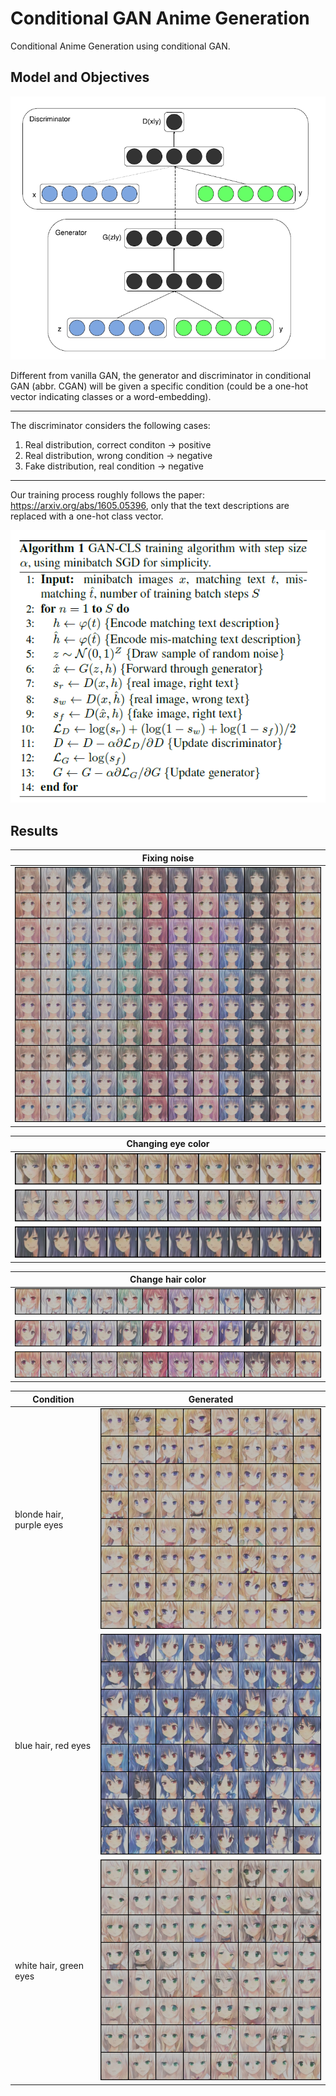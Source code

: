 # Conditional GAN Anime Generation
Conditional Anime Generation using conditional GAN.

## Model and Objectives
![model](./img_src/conditional_gan.png)

Different from vanilla GAN, the generator and discriminator in conditional GAN (abbr. CGAN) will be given a specific condition (could be a one-hot vector indicating classes or a word-embedding).
***
The discriminator considers the following cases:  
1. Real distribution, correct conditon -> positive
2. Real distribution, wrong condition -> negative
3. Fake distribution, real condition -> negative
***
Our training process roughly follows the paper: https://arxiv.org/abs/1605.05396, only that the text descriptions are replaced with a one-hot class vector.

![cgan algo](./img_src/cgan_algo.png)

## Results
|Fixing noise|
|------------|
|![fix noise](./results/fix_noise_1.png)|

|Changing eye color|
|------------------|
|![change eye](./results/change_eye_color_1.png)|
|![change eye](./results/change_eye_color_2.png)|
|![change eye](./results/change_eye_color_3.png)|

|Change hair color|
|-----------------|
|![change hair](./results/change_hair_color_1.png)|
|![change hair](./results/change_hair_color_2.png)|
|![change hair](./results/change_hair_color_3.png)|

|Condition|Generated|
|---------|---------|
|blonde hair, purple eyes|![gen](./results/blonde_hair_purple_eyes.png)|
|blue hair, red eyes|![gen](./results/blue_hair_red_eyes.png)|
|white hair, green eyes|![gen](./results/white_hair_green_eyes.png)|

